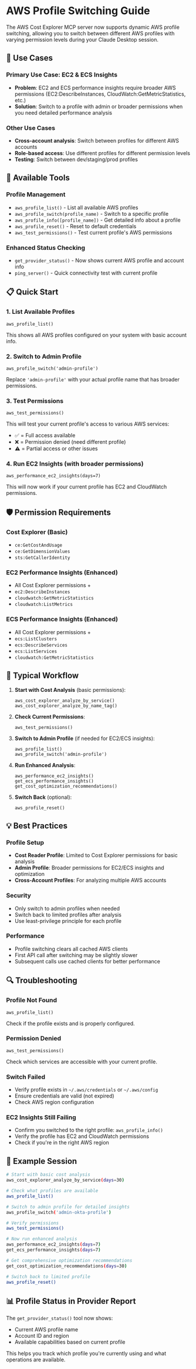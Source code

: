 # AWS Profile Switching Guide

The AWS Cost Explorer MCP server now supports dynamic AWS profile switching, allowing you to switch between different AWS profiles with varying permission levels during your Claude Desktop session.

## 🎯 Use Cases

### Primary Use Case: EC2 & ECS Insights
- **Problem**: EC2 and ECS performance insights require broader AWS permissions (EC2:DescribeInstances, CloudWatch:GetMetricStatistics, etc.)
- **Solution**: Switch to a profile with admin or broader permissions when you need detailed performance analysis

### Other Use Cases
- **Cross-account analysis**: Switch between profiles for different AWS accounts
- **Role-based access**: Use different profiles for different permission levels
- **Testing**: Switch between dev/staging/prod profiles

## 🔧 Available Tools

### Profile Management
- `aws_profile_list()` - List all available AWS profiles
- `aws_profile_switch(profile_name)` - Switch to a specific profile
- `aws_profile_info([profile_name])` - Get detailed info about a profile
- `aws_profile_reset()` - Reset to default credentials
- `aws_test_permissions()` - Test current profile's AWS permissions

### Enhanced Status Checking
- `get_provider_status()` - Now shows current AWS profile and account info
- `ping_server()` - Quick connectivity test with current profile

## 📋 Quick Start

### 1. List Available Profiles
```
aws_profile_list()
```
This shows all AWS profiles configured on your system with basic account info.

### 2. Switch to Admin Profile
```
aws_profile_switch('admin-profile')
```
Replace `'admin-profile'` with your actual profile name that has broader permissions.

### 3. Test Permissions
```
aws_test_permissions()
```
This will test your current profile's access to various AWS services:
- ✅ = Full access available
- ❌ = Permission denied (need different profile)
- ⚠️ = Partial access or other issues

### 4. Run EC2 Insights (with broader permissions)
```
aws_performance_ec2_insights(days=7)
```
This will now work if your current profile has EC2 and CloudWatch permissions.

## 🛡️ Permission Requirements

### Cost Explorer (Basic)
- `ce:GetCostAndUsage`
- `ce:GetDimensionValues`
- `sts:GetCallerIdentity`

### EC2 Performance Insights (Enhanced)
- All Cost Explorer permissions +
- `ec2:DescribeInstances`
- `cloudwatch:GetMetricStatistics`
- `cloudwatch:ListMetrics`

### ECS Performance Insights (Enhanced)
- All Cost Explorer permissions +
- `ecs:ListClusters`
- `ecs:DescribeServices`
- `ecs:ListServices`
- `cloudwatch:GetMetricStatistics`

## 🔄 Typical Workflow

1. **Start with Cost Analysis** (basic permissions):
   ```
   aws_cost_explorer_analyze_by_service()
   aws_cost_explorer_analyze_by_name_tag()
   ```

2. **Check Current Permissions**:
   ```
   aws_test_permissions()
   ```

3. **Switch to Admin Profile** (if needed for EC2/ECS insights):
   ```
   aws_profile_list()
   aws_profile_switch('admin-profile')
   ```

4. **Run Enhanced Analysis**:
   ```
   aws_performance_ec2_insights()
   get_ecs_performance_insights()
   get_cost_optimization_recommendations()
   ```

5. **Switch Back** (optional):
   ```
   aws_profile_reset()
   ```

## 💡 Best Practices

### Profile Setup
- **Cost Reader Profile**: Limited to Cost Explorer permissions for basic analysis
- **Admin Profile**: Broader permissions for EC2/ECS insights and optimization
- **Cross-Account Profiles**: For analyzing multiple AWS accounts

### Security
- Only switch to admin profiles when needed
- Switch back to limited profiles after analysis
- Use least-privilege principle for each profile

### Performance
- Profile switching clears all cached AWS clients
- First API call after switching may be slightly slower
- Subsequent calls use cached clients for better performance

## 🔍 Troubleshooting

### Profile Not Found
```
aws_profile_list()
```
Check if the profile exists and is properly configured.

### Permission Denied
```
aws_test_permissions()
```
Check which services are accessible with your current profile.

### Switch Failed
- Verify profile exists in `~/.aws/credentials` or `~/.aws/config`
- Ensure credentials are valid (not expired)
- Check AWS region configuration

### EC2 Insights Still Failing
- Confirm you switched to the right profile: `aws_profile_info()`
- Verify the profile has EC2 and CloudWatch permissions
- Check if you're in the right AWS region

## 🚀 Example Session

```bash
# Start with basic cost analysis
aws_cost_explorer_analyze_by_service(days=30)

# Check what profiles are available
aws_profile_list()

# Switch to admin profile for detailed insights
aws_profile_switch('admin-okta-profile')

# Verify permissions
aws_test_permissions()

# Now run enhanced analysis
aws_performance_ec2_insights(days=7)
get_ecs_performance_insights(days=7)

# Get comprehensive optimization recommendations
get_cost_optimization_recommendations(days=30)

# Switch back to limited profile
aws_profile_reset()
```

## 📊 Profile Status in Provider Report

The `get_provider_status()` tool now shows:
- Current AWS profile name
- Account ID and region
- Available capabilities based on current profile

This helps you track which profile you're currently using and what operations are available. 